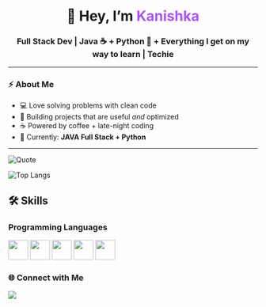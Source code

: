 <!-- Banner -->
<h1 align="center">👋 Hey, I’m <span style="color:#a855f7">Kanishka</span></h1>
<h3 align="center">Full Stack Dev | Java ☕ + Python 🐍 + Everything I get on my way to learn | Techie</h3>

---

### ⚡ About Me
- 💻 Love solving problems with clean code
- 🎨 Building projects that are useful *and* optimized
- ☕ Powered by coffee + late-night coding
- 🌱 Currently: **JAVA Full Stack + Python**
---

![Quote](https://quotes-github-readme.vercel.app/api?type=horizontal&theme=dracula)

![Top Langs](https://github-readme-stats.vercel.app/api/top-langs/?username=Kanishkashukla&layout=compact&theme=radical)

## 🛠️ Skills

### Programming Languages
<p>
  <img src="https://cdn.jsdelivr.net/gh/devicons/devicon/icons/java/java-original.svg" width="40" height="40"/> 
  <img src="https://cdn.jsdelivr.net/gh/devicons/devicon/icons/python/python-original.svg" width="40" height="40"/> 
  <img src="https://cdn.jsdelivr.net/gh/devicons/devicon/icons/javascript/javascript-original.svg" width="40" height="40"/> 
  <img src="https://cdn.jsdelivr.net/gh/devicons/devicon/icons/typescript/typescript-original.svg" width="40" height="40"/> 
  <img src="https://cdn.jsdelivr.net/gh/devicons/devicon/icons/html5/html5-original.svg" width="40" height="40"/>
</p>

### 🌐 Connect with Me
<p align="left">
  <a href="https://www.linkedin.com/in/kanishkashukla25/" target="_blank"><img src="https://img.shields.io/badge/LinkedIn-%230A66C2.svg?&style=for-the-badge&logo=linkedin&logoColor=white"/></a>
</p>
